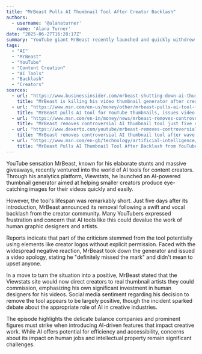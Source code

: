 ```yaml
---
title: "MrBeast Pulls AI Thumbnail Tool After Creator Backlash"
authors:
  - username: '@alanaturner'
    name: 'Alana Turner'
date: "2025-06-27T16:28:17Z"
summary: "YouTube giant MrBeast recently launched and quickly withdrew an AI-powered thumbnail generator following significant criticism from the creator community, highlighting the ongoing tension around AI in creative fields."
tags:
  - "AI"
  - "MrBeast"
  - "YouTube"
  - "Content Creation"
  - "AI Tools"
  - "Backlash"
  - "Creators"
sources:
  - url: "https://www.businessinsider.com/mrbeast-shutting-down-ai-thumbnail-tool-after-crevolted-2025-6"
    title: "MrBeast is killing his video thumbnail generator after creators revolted — but it won't stop the AI tide"
  - url: "https://www.msn.com/en-us/money/other/mrbeast-pulls-ai-tool-for-youtube-thumbnails-issues-video-apology/ar-AA1Hxjsv"
    title: "MrBeast pulls AI tool for YouTube thumbnails, issues video apology"
  - url: "https://www.msn.com/en-in/money/news/mrbeast-removes-controversial-ai-thumbnail-tool-just-five-days-after-launch-following-severe-backlash/ar-AA1HxqAA"
    title: "MrBeast removes controversial AI thumbnail tool just five days after launch following severe backlash"
  - url: "https://www.dexerto.com/youtube/mrbeast-removes-controversial-ai-thumbnail-tool-after-wave-of-backlash-3220101/"
    title: "MrBeast removes controversial AI thumbnail tool after wave of backlash"
  - url: "https://www.msn.com/en-gb/technology/artificial-intelligence/mrbeast-pulls-ai-thumbnail-tool-after-backlash-from-youtubers-didn-t-mean-to-upset-anyone/ar-AA1Hyghx"
    title: "MrBeast Pulls AI Thumbnail Tool After Backlash from YouTubers: 'Didn't Mean to Upset Anyone'"
---
```


YouTube sensation MrBeast, known for his elaborate stunts and massive giveaways, recently ventured into the world of AI tools for content creators. Through his analytics platform, Viewstats, he launched an AI-powered thumbnail generator aimed at helping smaller creators produce eye-catching images for their videos quickly and easily.

However, the tool's lifespan was remarkably short. Just five days after its introduction, MrBeast announced its removal following a swift and vocal backlash from the creator community. Many YouTubers expressed frustration and concern that AI tools like this could devalue the work of human graphic designers and artists.

Reports indicate that part of the criticism stemmed from the tool potentially using elements like creator logos without explicit permission. Faced with the widespread negative reaction, MrBeast took down the generator and issued a video apology, stating he "definitely missed the mark" and didn't mean to upset anyone.

In a move to turn the situation into a positive, MrBeast stated that the Viewstats site would now direct creators to real thumbnail artists they could commission, emphasizing his own significant investment in human designers for his videos. Social media sentiment regarding his decision to remove the tool appears to be largely positive, though the incident sparked debate about the appropriate role of AI in creative industries.

The episode highlights the delicate balance companies and prominent figures must strike when introducing AI-driven features that impact creative work. While AI offers potential for efficiency and accessibility, concerns about its impact on human jobs and intellectual property remain significant challenges.
